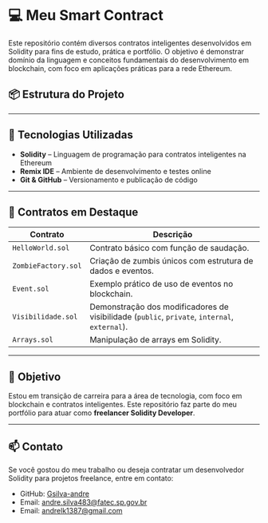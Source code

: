 # 💻 Meu Smart Contract

Este repositório contém diversos contratos inteligentes desenvolvidos em Solidity para fins de estudo, prática e portfólio. O objetivo é demonstrar domínio da linguagem e conceitos fundamentais do desenvolvimento em blockchain, com foco em aplicações práticas para a rede Ethereum.

## 📦 Estrutura do Projeto


---

## 🚀 Tecnologias Utilizadas

- **Solidity** – Linguagem de programação para contratos inteligentes na Ethereum
- **Remix IDE** – Ambiente de desenvolvimento e testes online
- **Git & GitHub** – Versionamento e publicação de código

---

## 📂 Contratos em Destaque

| Contrato | Descrição |
|---------|-----------|
| `HelloWorld.sol` | Contrato básico com função de saudação. |
| `ZombieFactory.sol` | Criação de zumbis únicos com estrutura de dados e eventos. |
| `Event.sol` | Exemplo prático de uso de eventos no blockchain. |
| `Visibilidade.sol` | Demonstração dos modificadores de visibilidade (`public`, `private`, `internal`, `external`). |
| `Arrays.sol` | Manipulação de arrays em Solidity. |

---

## 🎯 Objetivo

Estou em transição de carreira para a área de tecnologia, com foco em blockchain e contratos inteligentes. Este repositório faz parte do meu portfólio para atuar como **freelancer Solidity Developer**.

---

## 📫 Contato

Se você gostou do meu trabalho ou deseja contratar um desenvolvedor Solidity para projetos freelance, entre em contato:

- GitHub: [Gsilva-andre](https://github.com/Gsilva-andre)
- Email: andre.silva483@fatec.sp.gov.br
- Email: andrelk1387@gmail.com


